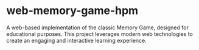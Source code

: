 # web-memory-game-hpm
A web-based implementation of the classic Memory Game, designed for educational purposes. This project leverages modern web technologies to create an engaging and interactive learning experience.
